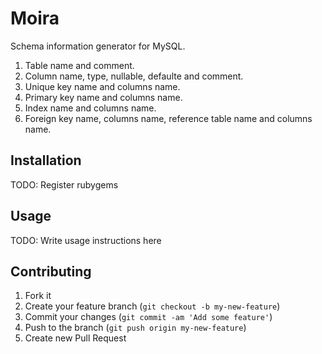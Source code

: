 # Moira

Schema information generator for MySQL.

1. Table name and comment.
1. Column name, type, nullable, defaulte and comment.
2. Unique key name and columns name.
2. Primary key name and columns name.
3. Index name and columns name.
4. Foreign key name, columns name, reference table name and columns name.

## Installation

TODO: Register rubygems

## Usage

TODO: Write usage instructions here

## Contributing

1. Fork it
2. Create your feature branch (`git checkout -b my-new-feature`)
3. Commit your changes (`git commit -am 'Add some feature'`)
4. Push to the branch (`git push origin my-new-feature`)
5. Create new Pull Request
